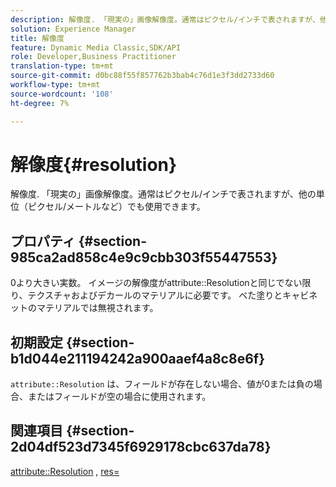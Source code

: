 ```yaml
---
description: 解像度. 「現実の」画像解像度。通常はピクセル/インチで表されますが、他の単位（ピクセル/メートルなど）でも使用できます。
solution: Experience Manager
title: 解像度
feature: Dynamic Media Classic,SDK/API
role: Developer,Business Practitioner
translation-type: tm+mt
source-git-commit: d0bc88f55f857762b3bab4c76d1e3f3dd2733d60
workflow-type: tm+mt
source-wordcount: '108'
ht-degree: 7%

---
```



# 解像度{#resolution}

解像度. 「現実の」画像解像度。通常はピクセル/インチで表されますが、他の単位（ピクセル/メートルなど）でも使用できます。

## プロパティ {#section-985ca2ad858c4e9c9cbb303f55447553}

0より大きい実数。 イメージの解像度がattribute::Resolutionと同じでない限り、テクスチャおよびデカールのマテリアルに必要です。 べた塗りとキャビネットのマテリアルでは無視されます。

## 初期設定 {#section-b1d044e211194242a900aaef4a8c8e6f}

`attribute::Resolution` は、フィールドが存在しない場合、値が0または負の場合、またはフィールドが空の場合に使用されます。

## 関連項目 {#section-2d04df523d7345f6929178cbc637da78}

[attribute::Resolution](../../../../../ir-api/material-cat/image-rendering-api-ref/c-ir-material-catalog/c-ir-material-data-reference/r-ir-resolution-dataref.md#reference-09fe14e6bfbf4db6b7f4369fffecc806) ,  [res=](../../../../../ir-api/http-protocol/image-rendering-api-ref/c-ir-http-protocol-ref/c-ir-http-protocol-command-reference/r-ir-res.md#reference-0ad9de8887144c83a6db97b4994f7c04)

